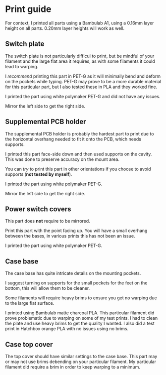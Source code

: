 # Print guide
For context, I printed all parts using a Bambulab A1, using a 0.16mm layer height on all parts. 0.20mm layer heights will work as well.
## Switch plate
The switch plate is not particularly difficul to print, but be mindful of your filament and the large flat area it requires, as with some filaments it could lead to warping. 

I *recommend* printing this part in PET-G as it will minimally bend and deform on the pockets while typing. PET-G may prove to be a more durable material for this particular part, but I also tested these in PLA and they worked fine.

I printed the part using white polymaker PET-G and did not have any issues.

Mirror the left side to get the right side.

## Supplemental PCB holder
The supplemental PCB holder is probably the hardest part to print due to the horizontal overhang needed to fit it onto the PCB, which needs supports.

I printed this part face-side down and then used supports on the cavity. This was done to preserve accuracy on the mount area.

You can *try* to print this part in other orientations if you choose to avoid supports (**not tested by myself**).

I printed the part using white polymaker PET-G.

Mirror the left side to get the right side.

## Power switch covers
This part does **not** require to be mirrored.

Print this part with the point facing up. You will have a small overhang between the bases, in various prints this has not been an issue.

I printed the part using white polymaker PET-G.

## Case base
The case base has quite intricate details on the mounting pockets.

I suggest turning on supports for the small pockets for the feet on the bottom, this will allow them to be cleaner.

Some filaments will require heavy brims to ensure you get no warping due to the large flat surface. 

I printed using Bambulab matte charcoal PLA. This particular filament did prove problematic due to warping on some of my test prints. I had to clean the plate and use heavy brims to get the quality I wanted. I also did a test print in Hatchbox orange PLA with no issues using no brims.

## Case top cover
The top cover should have similar settings to the case base. This part may or may not use brims debending on your particular filament. My particular filament did require a brim in order to keep warping to a minimum.